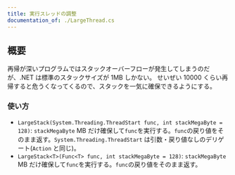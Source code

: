 ```yaml
---
title: 実行スレッドの調整
documentation_of: ./LargeThread.cs
---
```


## 概要

再帰が深いプログラムではスタックオーバーフローが発生してしまうのだが、.NET は標準のスタックサイズが 1MB しかない。
せいぜい 10000 くらい再帰すると危うくなってくるので、スタックを一気に確保できるようにする。

### 使い方

- `LargeStack(System.Threading.ThreadStart func, int stackMegaByte = 128)`: `stackMegaByte` MB だけ確保して`func`を実行する。`func`の戻り値をそのまま返す。`System.Threading.ThreadStart` は引数・戻り値なしのデリゲート(`Action` と同じ)。
- `LargeStack<T>(Func<T> func, int stackMegaByte = 128)`: `stackMegaByte` MB だけ確保して`func`を実行する。`func`の戻り値をそのまま返す。
